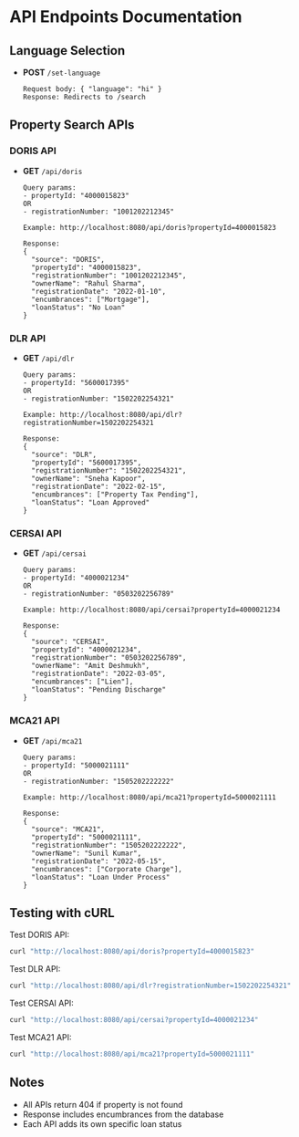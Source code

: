 # API Endpoints Documentation

## Language Selection
- **POST** `/set-language`
  ```
  Request body: { "language": "hi" }
  Response: Redirects to /search
  ```

## Property Search APIs

### DORIS API
- **GET** `/api/doris`
  ```
  Query params: 
  - propertyId: "4000015823"
  OR
  - registrationNumber: "1001202212345"

  Example: http://localhost:8080/api/doris?propertyId=4000015823

  Response:
  {
    "source": "DORIS",
    "propertyId": "4000015823",
    "registrationNumber": "1001202212345",
    "ownerName": "Rahul Sharma",
    "registrationDate": "2022-01-10",
    "encumbrances": ["Mortgage"],
    "loanStatus": "No Loan"
  }
  ```

### DLR API
- **GET** `/api/dlr`
  ```
  Query params:
  - propertyId: "5600017395"
  OR
  - registrationNumber: "1502202254321"

  Example: http://localhost:8080/api/dlr?registrationNumber=1502202254321

  Response:
  {
    "source": "DLR",
    "propertyId": "5600017395",
    "registrationNumber": "1502202254321",
    "ownerName": "Sneha Kapoor",
    "registrationDate": "2022-02-15",
    "encumbrances": ["Property Tax Pending"],
    "loanStatus": "Loan Approved"
  }
  ```

### CERSAI API
- **GET** `/api/cersai`
  ```
  Query params:
  - propertyId: "4000021234"
  OR
  - registrationNumber: "0503202256789"

  Example: http://localhost:8080/api/cersai?propertyId=4000021234

  Response:
  {
    "source": "CERSAI",
    "propertyId": "4000021234",
    "registrationNumber": "0503202256789",
    "ownerName": "Amit Deshmukh",
    "registrationDate": "2022-03-05",
    "encumbrances": ["Lien"],
    "loanStatus": "Pending Discharge"
  }
  ```

### MCA21 API
- **GET** `/api/mca21`
  ```
  Query params:
  - propertyId: "5000021111"
  OR
  - registrationNumber: "1505202222222"

  Example: http://localhost:8080/api/mca21?propertyId=5000021111

  Response:
  {
    "source": "MCA21",
    "propertyId": "5000021111",
    "registrationNumber": "1505202222222",
    "ownerName": "Sunil Kumar",
    "registrationDate": "2022-05-15",
    "encumbrances": ["Corporate Charge"],
    "loanStatus": "Loan Under Process"
  }
  ```

## Testing with cURL

Test DORIS API:
```bash
curl "http://localhost:8080/api/doris?propertyId=4000015823"
```

Test DLR API:
```bash
curl "http://localhost:8080/api/dlr?registrationNumber=1502202254321"
```

Test CERSAI API:
```bash
curl "http://localhost:8080/api/cersai?propertyId=4000021234"
```

Test MCA21 API:
```bash
curl "http://localhost:8080/api/mca21?propertyId=5000021111"
```

## Notes
- All APIs return 404 if property is not found
- Response includes encumbrances from the database
- Each API adds its own specific loan status
